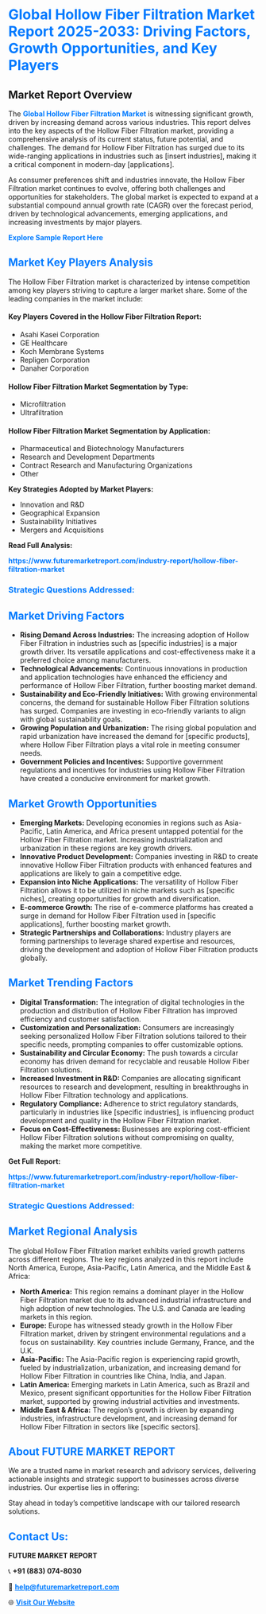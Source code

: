 <h1 style="color: #007BFF;">Global Hollow Fiber Filtration Market Report 2025-2033: Driving Factors, Growth Opportunities, and Key Players</h1>

<section id="overview">
<h2>Market Report Overview</h2>
<p>The <a href="https://www.futuremarketreport.com/industry-report/hollow-fiber-filtration-market" style="color: #007BFF; text-decoration: none;"><strong>Global Hollow Fiber Filtration Market</strong></a> is witnessing significant growth, driven by increasing demand across various industries. This report delves into the key aspects of the Hollow Fiber Filtration market, providing a comprehensive analysis of its current status, future potential, and challenges. The demand for Hollow Fiber Filtration has surged due to its wide-ranging applications in industries such as [insert industries], making it a critical component in modern-day [applications].</p>
<p>As consumer preferences shift and industries innovate, the Hollow Fiber Filtration market continues to evolve, offering both challenges and opportunities for stakeholders. The global market is expected to expand at a substantial compound annual growth rate (CAGR) over the forecast period, driven by technological advancements, emerging applications, and increasing investments by major players.</p>
</section>

<section id="overview">
<p><a href="https://www.futuremarketreport.com/request-sample/reportId=62082" style="color: #007BFF; text-decoration: none;"><strong>Explore Sample Report Here</strong></a></p>
</section>

<section id="key-players">
<h2 style="color: #007BFF;">Market Key Players Analysis</h2>
<p>The Hollow Fiber Filtration market is characterized by intense competition among key players striving to capture a larger market share. Some of the leading companies in the market include:</p>
<h4>Key Players Covered in the Hollow Fiber Filtration Report:</h4>
<ul><li>Asahi Kasei Corporation</li><li>GE Healthcare</li><li>Koch Membrane Systems</li><li>Repligen Corporation</li><li>Danaher Corporation</li></ul>
<h4>Hollow Fiber Filtration Market Segmentation by Type:</h4>
<ul><li>Microfiltration</li><li>Ultrafiltration</li></ul>

<h4>Hollow Fiber Filtration Market Segmentation by Application:</h4>
<ul><li>Pharmaceutical and Biotechnology Manufacturers</li><li>Research and Development Departments</li><li>Contract Research and Manufacturing Organizations</li><li>Other</li></ul>
<p><strong>Key Strategies Adopted by Market Players:</strong></p>
<ul>
<li>Innovation and R&D</li>
<li>Geographical Expansion</li>
<li>Sustainability Initiatives</li>
<li>Mergers and Acquisitions</li>
</ul>
</section>

<section>
<p><strong>Read Full Analysis: </strong></p><a href="https://www.futuremarketreport.com/industry-report/hollow-fiber-filtration-market" style="color: #007BFF; text-decoration: none;"><strong>https://www.futuremarketreport.com/industry-report/hollow-fiber-filtration-market</strong></a>
<h3 style="color: #007BFF;">Strategic Questions Addressed:</h3>
</section>

<section id="driving-factors">
<h2 style="color: #007BFF;">Market Driving Factors</h2>
<ul>
<li><strong>Rising Demand Across Industries:</strong> The increasing adoption of Hollow Fiber Filtration in industries such as [specific industries] is a major growth driver. Its versatile applications and cost-effectiveness make it a preferred choice among manufacturers.</li>
<li><strong>Technological Advancements:</strong> Continuous innovations in production and application technologies have enhanced the efficiency and performance of Hollow Fiber Filtration, further boosting market demand.</li>
<li><strong>Sustainability and Eco-Friendly Initiatives:</strong> With growing environmental concerns, the demand for sustainable Hollow Fiber Filtration solutions has surged. Companies are investing in eco-friendly variants to align with global sustainability goals.</li>
<li><strong>Growing Population and Urbanization:</strong> The rising global population and rapid urbanization have increased the demand for [specific products], where Hollow Fiber Filtration plays a vital role in meeting consumer needs.</li>
<li><strong>Government Policies and Incentives:</strong> Supportive government regulations and incentives for industries using Hollow Fiber Filtration have created a conducive environment for market growth.</li>
</ul>
</section>

<section id="growth-opportunities">
<h2 style="color: #007BFF;">Market Growth Opportunities</h2>
<ul>
<li><strong>Emerging Markets:</strong> Developing economies in regions such as Asia-Pacific, Latin America, and Africa present untapped potential for the Hollow Fiber Filtration market. Increasing industrialization and urbanization in these regions are key growth drivers.</li>
<li><strong>Innovative Product Development:</strong> Companies investing in R&D to create innovative Hollow Fiber Filtration products with enhanced features and applications are likely to gain a competitive edge.</li>
<li><strong>Expansion into Niche Applications:</strong> The versatility of Hollow Fiber Filtration allows it to be utilized in niche markets such as [specific niches], creating opportunities for growth and diversification.</li>
<li><strong>E-commerce Growth:</strong> The rise of e-commerce platforms has created a surge in demand for Hollow Fiber Filtration used in [specific applications], further boosting market growth.</li>
<li><strong>Strategic Partnerships and Collaborations:</strong> Industry players are forming partnerships to leverage shared expertise and resources, driving the development and adoption of Hollow Fiber Filtration products globally.</li>
</ul>
</section>

<section id="trending-factors">
<h2 style="color: #007BFF;">Market Trending Factors</h2>
<ul>
<li><strong>Digital Transformation:</strong> The integration of digital technologies in the production and distribution of Hollow Fiber Filtration has improved efficiency and customer satisfaction.</li>
<li><strong>Customization and Personalization:</strong> Consumers are increasingly seeking personalized Hollow Fiber Filtration solutions tailored to their specific needs, prompting companies to offer customizable options.</li>
<li><strong>Sustainability and Circular Economy:</strong> The push towards a circular economy has driven demand for recyclable and reusable Hollow Fiber Filtration solutions.</li>
<li><strong>Increased Investment in R&D:</strong> Companies are allocating significant resources to research and development, resulting in breakthroughs in Hollow Fiber Filtration technology and applications.</li>
<li><strong>Regulatory Compliance:</strong> Adherence to strict regulatory standards, particularly in industries like [specific industries], is influencing product development and quality in the Hollow Fiber Filtration market.</li>
<li><strong>Focus on Cost-Effectiveness:</strong> Businesses are exploring cost-efficient Hollow Fiber Filtration solutions without compromising on quality, making the market more competitive.</li>
</ul>
</section>

<section>
<p><strong>Get Full Report: </strong></p><a href="https://www.futuremarketreport.com/industry-report/hollow-fiber-filtration-market" style="color: #007BFF; text-decoration: none;"><strong>https://www.futuremarketreport.com/industry-report/hollow-fiber-filtration-market</strong></a>
<h3 style="color: #007BFF;">Strategic Questions Addressed:</h3>
</section>


<section id="regional-analysis">
<h2 style="color: #007BFF;">Market Regional Analysis</h2>
<p>The global Hollow Fiber Filtration market exhibits varied growth patterns across different regions. The key regions analyzed in this report include North America, Europe, Asia-Pacific, Latin America, and the Middle East & Africa:</p>
<ul>
<li><strong>North America:</strong> This region remains a dominant player in the Hollow Fiber Filtration market due to its advanced industrial infrastructure and high adoption of new technologies. The U.S. and Canada are leading markets in this region.</li>
<li><strong>Europe:</strong> Europe has witnessed steady growth in the Hollow Fiber Filtration market, driven by stringent environmental regulations and a focus on sustainability. Key countries include Germany, France, and the U.K.</li>
<li><strong>Asia-Pacific:</strong> The Asia-Pacific region is experiencing rapid growth, fueled by industrialization, urbanization, and increasing demand for Hollow Fiber Filtration in countries like China, India, and Japan.</li>
<li><strong>Latin America:</strong> Emerging markets in Latin America, such as Brazil and Mexico, present significant opportunities for the Hollow Fiber Filtration market, supported by growing industrial activities and investments.</li>
<li><strong>Middle East & Africa:</strong> The region’s growth is driven by expanding industries, infrastructure development, and increasing demand for Hollow Fiber Filtration in sectors like [specific sectors].</li>
</ul>
</section>

<footer>
<h2 style="color: #007BFF;">About FUTURE MARKET REPORT</h2>
<p>We are a trusted name in market research and advisory services, delivering actionable insights and strategic support to businesses across diverse industries. Our expertise lies in offering:</p>

<p>Stay ahead in today’s competitive landscape with our tailored research solutions.</p>

<h2 style="color: #007BFF;">Contact Us:</h2>
<p><strong>FUTURE MARKET REPORT</strong></p>
<p>📞 <strong>+91 (883) 074-8030</strong></p>
<p>📧 <strong><a href="mailto:help@futuremarketreport.com" style="color: #007BFF;">help@futuremarketreport.com</a></strong></p>
<p>🌐 <strong><a href="https://www.futuremarketreport.com/" style="color: #007BFF;">Visit Our Website</a></strong></p>
</footer>